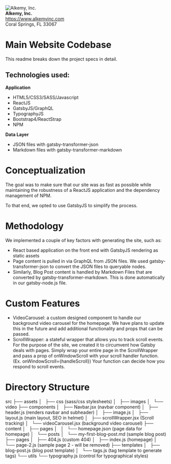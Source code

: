 ![Alkemy, Inc.](https://www.alkemyinc.com/assets/alkemy_logo.png)<br>
**Alkemy, Inc.**<br>
https://www.alkemyinc.com<br>
Coral Springs, FL 33067

# Main Website Codebase

This readme breaks down the project specs in detail.

## **Technologies used:**

**Application**
 - HTML5/CSS3/SASS/Javascript
 - ReactJS
 - GatsbyJS/GraphQL
 - TypographyJS
 - Bootstrap4/ReactStrap
 - NPM

**Data Layer**
- JSON files with gatsby-transformer-json
- Markdown files with gatsby-transformer-markdown


# Conceptualization

The goal was to make sure that our site was as fast as possible while maintaining the robustness of a ReactJS application and the dependency management of NPM.

To that end, we opted to use GatsbyJS to simplify the process.

# Methodology

We implemented a couple of key factors with generating the site, such as:

- React based application on the front end with GatsbyJS rendering as static assets
- Page content is pulled in via GraphQL from JSON files. We used gatsby-transformer-json to convert the JSON files to queryable nodes.
- Similarly, Blog Post content is handled by Markdown Files that are converted by gatsby-transformer-markdown. This is done automatically in our gatsby-node.js file.

# Custom Features

- VideoCarousel: a custom designed component to handle our background video carousel for the homepage. We have plans to update this in the future and add additional functionality and props that can be passed.
- ScrollWrapper: a stateful wrapper that allows you to track scroll events. For the purpose of the site, we created it to circumvent how Gatsby deals with pages. Simply wrap your entire page in the ScrollWrapper and pass a prop of onWindowScroll with your scroll handler function. (Ex. onWindowScroll={handleScroll}) Your function can decide how you respond to scroll events.

# Directory Structure

src
├── assets
│   ├── css (sass/css stylesheets)
│   ├── images
│   └── video
├── components
│   ├── Navbar.jsx (navbar component)
│   ├── header.js (renders navbar and subheader)
│   ├── image.js
│   ├── layout.js (main layout, SEO in helmet)
│   ├── scrollWrapper.jsx (Scroll tracking)
│   └── videoCarousel.jsx (background video carousel)
├── content
│   ├── pages
│   │   └── homepage.json (page data for homepage)
│   └── posts
│       └── my-first-blog-post.md (sample blog post)
├── pages
│   ├── 404.js (custom 404)
│   ├── index.js (homepage)
│   └── page-2.js (sample page 2 - will be removed)
├── templates
│   ├── blog-post.js (blog post template)
│   └── tags.js (tag template to generate tags)
└── utils
    └── typography.js (control for typographical styles)
